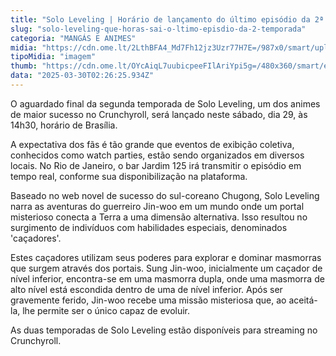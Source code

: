 ```yaml
---
title: "Solo Leveling | Horário de lançamento do último episódio da 2ª temporada"
slug: "solo-leveling-que-horas-sai-o-ltimo-episdio-da-2-temporada"
categoria: "MANGÁS E ANIMES"
midia: "https://cdn.ome.lt/2LthBFA4_Md7Fh12jz3Uzr77H7E=/987x0/smart/uploads/conteudo/fotos/sololeveling_0pLRp45.jpg"
tipoMidia: "imagem"
thumb: "https://cdn.ome.lt/OYcAiqL7uubicpeeFIlAriYpi5g=/480x360/smart/extras/conteudos/sololeveling_HgSh0ho.jpg"
data: "2025-03-30T02:26:25.934Z"
---
```


O aguardado final da segunda temporada de Solo Leveling, um dos animes de maior sucesso no Crunchyroll, será lançado neste sábado, dia 29, às 14h30, horário de Brasília. 

A expectativa dos fãs é tão grande que eventos de exibição coletiva, conhecidos como watch parties, estão sendo organizados em diversos locais. No Rio de Janeiro, o bar Jardim 125 irá transmitir o episódio em tempo real, conforme sua disponibilização na plataforma. 

Baseado no web novel de sucesso do sul-coreano Chugong, Solo Leveling narra as aventuras do guerreiro Jin-woo em um mundo onde um portal misterioso conecta a Terra a uma dimensão alternativa. Isso resultou no surgimento de indivíduos com habilidades especiais, denominados 'caçadores'. 

Estes caçadores utilizam seus poderes para explorar e dominar masmorras que surgem através dos portais. Sung Jin-woo, inicialmente um caçador de nível inferior, encontra-se em uma masmorra dupla, onde uma masmorra de alto nível está escondida dentro de uma de nível inferior. Após ser gravemente ferido, Jin-woo recebe uma missão misteriosa que, ao aceitá-la, lhe permite ser o único capaz de evoluir. 

As duas temporadas de Solo Leveling estão disponíveis para streaming no Crunchyroll.